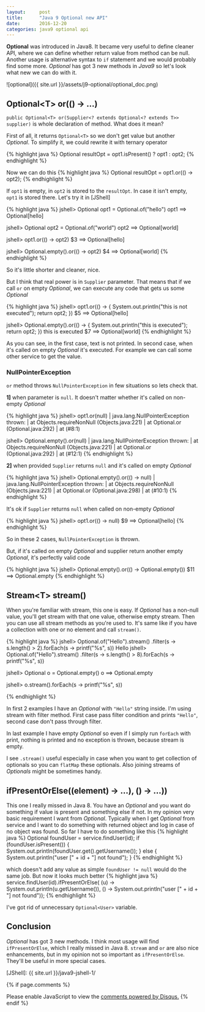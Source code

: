 ```yaml
---
layout:     post
title:      "Java 9 Optional new API"
date:       2016-12-20
categories: java9 optional api
---
```


**Optional** was introduced in Java8. It became very useful to define cleaner API, where we can define whether return value from method can be null. Another usage is alternative syntax to `if` statement and we would probably find some more. *Optional* has got 3 new methods in *Java9* so let's look what new we can do with it.

<!--more-->

![optional]({{ site.url }}/assets/j9-optional/optional_doc.png)

## Optional\<T\> or(() -> ...)

`public Optional<T> or(Supplier<? extends Optional<? extends T>> supplier)` is whole declaration of method. What does it mean?

First of all, it returns `Optional<T>` so we don't get value but another *Optional*. To simplify it, we could rewrite it with ternary operator

{% highlight java %}
Optional<String> resultOpt = opt1.isPresent() ? opt1 : opt2;
{% endhighlight %}

Now we can do this
{% highlight java %}
Optional<String> resultOpt = opt1.or(() -> opt2);
{% endhighlight %}

If `opt1` is empty, in `opt2` is stored to the `resultOpt`. In case it isn't empty, `opt1` is stored there. Let's try it in [JShell]

{% highlight java %}
jshell> Optional<String> opt1 = Optional.of("hello")
opt1 ==> Optional[hello]

jshell> Optional<String> opt2 = Optional.of("world")
opt2 ==> Optional[world]

jshell> opt1.or(() -> opt2)
$3 ==> Optional[hello]

jshell> Optional.empty().or(() -> opt2)
$4 ==> Optional[world]
{% endhighlight %}

So it's little shorter and cleaner, nice. 

But I think that real power is in `Supplier` parameter. That means that if we call `or` on empty *Optional*, we can execute any code that gets us some *Optional*

{% highlight java %}
jshell> opt1.or(() -> { System.out.println("this is not executed"); return opt2; })
$5 ==> Optional[hello]

jshell> Optional.empty().or(() -> { System.out.println("this is executed"); return opt2; })
this is executed
$7 ==> Optional[world]
{% endhighlight %}

As you can see, in the first case, text is not printed. In second case, when it's called on empty *Optional* it's executed. For example we can call some other service to get the value.

### NullPointerException

`or` method throws `NullPointerException` in few situations so lets check that.

**1]** when parameter is `null`. It doesn't matter whether it's called on non-empty *Optional*

{% highlight java %}
jshell> opt1.or(null)
|  java.lang.NullPointerException thrown: 
|        at Objects.requireNonNull (Objects.java:221)
|        at Optional.or (Optional.java:292)
|        at (#8:1)

jshell> Optional.empty().or(null)
|  java.lang.NullPointerException thrown: 
|        at Objects.requireNonNull (Objects.java:221)
|        at Optional.or (Optional.java:292)
|        at (#12:1)
{% endhighlight %}


**2]** when provided `Supplier` returns `null` and it's called on empty *Optional*

{% highlight java %}
jshell> Optional.empty().or(() -> null)
|  java.lang.NullPointerException thrown: 
|        at Objects.requireNonNull (Objects.java:221)
|        at Optional.or (Optional.java:298)
|        at (#10:1)
{% endhighlight %}

It's ok if `Supplier` returns `null` when called on non-empty *Optional*

{% highlight java %}
jshell> opt1.or(() -> null)
$9 ==> Optional[hello]
{% endhighlight %}


So in these 2 cases, `NullPointerException` is thrown. 

But, if it's called on empty *Optional* and supplier return another empty *Optional*, it's perfectly valid code

{% highlight java %}
jshell> Optional.empty().or(() -> Optional.empty())
$11 ==> Optional.empty
{% endhighlight %}

## Stream\<T\> stream()

When you're familiar with stream, this one is easy. If *Optional* has a non-null value, you'll get stream with that one value, otherwise empty stream. Then you can use all stream methods as you're used to. It's same like if you have a collection with one or no element and call `stream()`.

{% highlight java %}
jshell> Optional.of("Hello").stream()
.filter(s -> s.length() > 2).forEach(s -> printf("%s", s))
Hello
jshell> Optional.of("Hello").stream()
.filter(s -> s.length() > 8).forEach(s -> printf("%s", s))

jshell> Optional<String> o = Optional.empty()
o ==> Optional.empty

jshell> o.stream().forEach(s -> printf("%s", s))

{% endhighlight %}

In first 2 examples I have an *Optional* with `"Hello"` string inside. I'm using stream with filter method. First case pass filter condition and prints `"Hello"`, second case don't pass through filter.

In last example I have empty *Optional* so even if I simply run `forEach` with print, nothing is printed and no exception is thrown, because stream is empty.

I see `.stream()` useful especially in case when you want to get collection of optionals so you can `flatMap` these optionals. Also joining streams of *Optionals* might be sometimes handy.

## ifPresentOrElse((element) -> ...), () -> ...))

This one I really missed in Java 8. You have an *Optional* and you want do something if value is present and something else if not. In my opinion very basic requirement I want from *Optional*. Typically when I get *Optional* from service and I want to do something with returned object and log in case of no object was found. So far I have to do something like this
{% highlight java %}
Optional<User> foundUser = service.findUser(id);
if (foundUser.isPresent()) {
    System.out.println(foundUser.get().getUsername());
} else {
    System.out.println("user [" + id + "] not found");
}
{% endhighlight %}

which doesn't add any value as simple `foundUser != null` would do the same job. But now it looks much better
{% highlight java %}
service.findUser(id).ifPresentOrElse(
    (u) -> System.out.println(u.getUsername()),
    () -> System.out.println("user [" + id + "] not found"));
{% endhighlight %}

I've got rid of unnecessary `Optional<User>` variable.

## Conclusion
*Optional* has got 3 new methods. I think most usage will find `ifPresentOrElse`, which I really missed in Java 8. `stream` and `or` are also nice enhancements, but in my opinion not so important as `ifPresentOrElse`. They'll be useful in more special cases.

[JShell]: {{ site.url }}/java9-jshell-1/

{% if page.comments %}
<div id="disqus_thread"></div>
<script>

/**
*  RECOMMENDED CONFIGURATION VARIABLES: EDIT AND UNCOMMENT THE SECTION BELOW TO INSERT DYNAMIC VALUES FROM YOUR PLATFORM OR CMS.
*  LEARN WHY DEFINING THESE VARIABLES IS IMPORTANT: https://disqus.com/admin/universalcode/#configuration-variables*/
/*
var disqus_config = function () {
this.page.url = PAGE_URL;  // Replace PAGE_URL with your page's canonical URL variable
this.page.identifier = PAGE_IDENTIFIER; // Replace PAGE_IDENTIFIER with your page's unique identifier variable
};
*/
(function() { // DON'T EDIT BELOW THIS LINE
var d = document, s = d.createElement('script');
s.src = 'https://sparkoo-github-io.disqus.com/embed.js';
s.setAttribute('data-timestamp', +new Date());
(d.head || d.body).appendChild(s);
})();
</script>
<noscript>Please enable JavaScript to view the <a href="https://disqus.com/?ref_noscript">comments powered by Disqus.</a></noscript>
{% endif %}